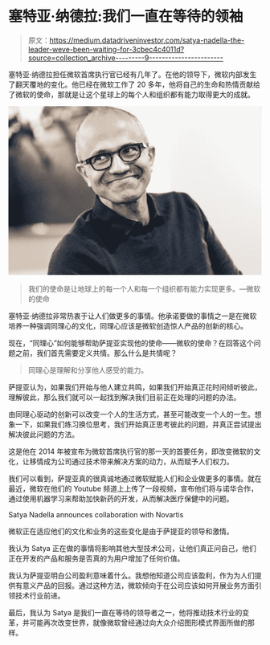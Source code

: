 # 塞特亚·纳德拉:我们一直在等待的领袖

> 原文：<https://medium.datadriveninvestor.com/satya-nadella-the-leader-weve-been-waiting-for-3cbec4c4011d?source=collection_archive---------9----------------------->

塞特亚·纳德拉担任微软首席执行官已经有几年了。在他的领导下，微软内部发生了翻天覆地的变化。他已经在微软工作了 20 多年，他将自己的生命和热情贡献给了微软的使命，那就是让这个星球上的每个人和组织都有能力取得更大的成就。

![](img/d60a100e0652aa37247bf0ed4724b2df.png)

> 我们的使命是让地球上的每一个人和每一个组织都有能力实现更多。—微软的使命

塞特亚·纳德拉非常热衷于让人们做更多的事情。他承诺要做的事情之一是在微软培养一种强调同理心的文化，同理心应该是微软创造惊人产品的创新的核心。

现在，“同理心”如何能够帮助萨提亚实现他的使命——微软的使命？在回答这个问题之前，我们首先需要定义共情。那么什么是共情呢？

> 同理心是理解和分享他人感受的能力。

萨提亚认为，如果我们开始与他人建立共鸣，如果我们开始真正花时间倾听彼此，理解彼此，那么我们就可以一起找到解决我们目前正在处理的问题的办法。

由同理心驱动的创新可以改变一个人的生活方式，甚至可能改变一个人的一生。想象一下，如果我们练习换位思考，我们开始真正思考彼此的问题，并真正尝试提出解决彼此问题的方法。

这是他在 2014 年被宣布为微软首席执行官的那一天的首要任务，即改变微软的文化，让移情成为公司通过技术带来解决方案的动力，从而赋予人们权力。

我们可以看到，萨提亚真的很真诚地通过微软赋能人们和企业做更多的事情。就在最近，微软在他们的 Youtube 频道上上传了一段视频，宣布他们将与诺华合作，通过使用机器学习来帮助加快新药的开发，从而解决医疗保健中的问题。

Satya Nadella announces collaboration with Novartis

微软正在适应他们的文化和业务的这些变化是由于萨提亚的领导和激情。

我认为 Satya 正在做的事情将影响其他大型技术公司，让他们真正问自己，他们正在开发的产品和服务是否真的为用户增加了任何价值。

我认为萨提亚明白公司盈利意味着什么。我想他知道公司应该盈利，作为为人们提供有意义产品的回报。通过这种方法，微软倾向于在公司应该如何开展业务方面引领技术行业前进。

最后，我认为 Satya 是我们一直在等待的领导者之一，他将推动技术行业的变革，并可能再次改变世界，就像微软曾经通过向大众介绍图形模式界面所做的那样。